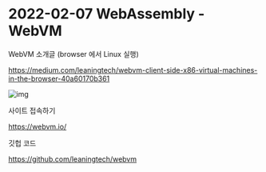 # 2022-02-07 WebAssembly - WebVM

WebVM 소개글 (browser 에서 Linux 실행)

https://medium.com/leaningtech/webvm-client-side-x86-virtual-machines-in-the-browser-40a60170b361

![img](https://miro.medium.com/max/1400/1*en0eK_11xULHPZftaG7aPQ.png)

사이트 접속하기

https://webvm.io/

깃헙 코드

https://github.com/leaningtech/webvm


